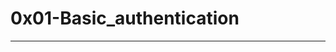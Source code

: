 #  0x01-Basic_authentication
----------------------------------------------------------------------------------------------------------------------------------------------------------------------------
